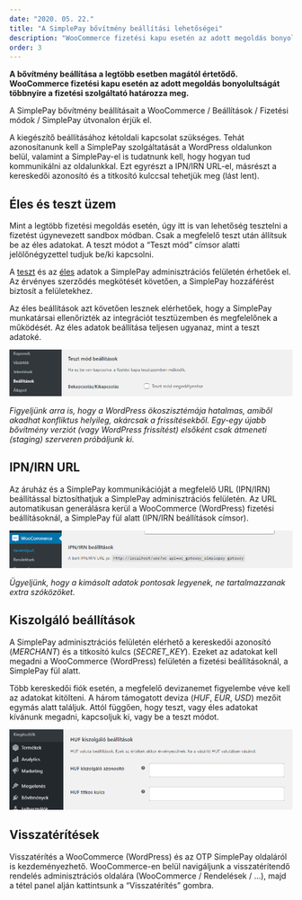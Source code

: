 ```yaml
---
date: "2020. 05. 22."
title: "A SimplePay bővítmény beállítási lehetőségei"
description: "WooCommerce fizetési kapu esetén az adott megoldás bonyolultságát többnyire a fizetési szolgáltató határozza meg."
order: 3
---
```


__A bővítmény beállítása a legtöbb esetben magától értetődő. WooCommerce fizetési kapu esetén az adott megoldás bonyolultságát többnyire a fizetési szolgáltató határozza meg.__

A SimplePay bővítmény beállításait a WooCommerce / Beállítások / Fizetési módok / SimplePay útvonalon érjük el.

A kiegészítő beállításához kétoldali kapcsolat szükséges. Tehát azonosítanunk kell a SimplePay szolgáltatását a WordPress oldalunkon belül, valamint a SimplePay-el is tudatnunk kell, hogy hogyan tud kommunikálni az oldalunkkal. Ezt egyrészt a IPN/IRN URL-el, másrészt a kereskedői azonosító és a titkosító kulccsal tehetjük meg (lást lent).

## Éles és teszt üzem 

Mint a legtöbb fizetési megoldás esetén, úgy itt is van lehetőség tesztelni a fizetést úgynevezett sandbox módban. Csak a megfelelő teszt után állítsuk be az éles adatokat. A teszt módot a “Teszt mód” címsor alatti jelölőnégyzettel tudjuk be/ki kapcsolni.

A [teszt](https://sandbox.simplepay.hu/admin/login) és az [éles](https://admin.simplepay.hu/admin/login) adatok a SimplePay adminisztrációs felületén érhetőek el. Az érvényes szerződés megkötését követően, a SimplePay hozzáférést biztosít a felületekhez.

Az éles beállítások azt követően lesznek elérhetőek, hogy a SimplePay munkatársai ellenőrizték az integrációt tesztüzemben és megfelelőnek a működését. Az éles adatok beállítása teljesen ugyanaz, mint a teszt adatoké.

![Teszt üzem bekapcsolása](./teszt-mod.png)

*Figyeljünk arra is, hogy a WordPress ökoszisztémája hatalmas, amiből akadhat konfliktus helyileg, akárcsak a frissítésekből. Egy-egy újabb bővítmény verziót (vagy WordPress frissítést) elsőként csak átmeneti (staging) szerveren próbáljunk ki.*

## IPN/IRN URL

Az áruház és a SimplePay kommunikációját a megfelelő URL (IPN/IRN) beállítással biztosíthatjuk a SimplePay adminisztrációs felületén. Az URL automatikusan generálásra kerül a WooCommerce (WordPress) fizetési beállításoknál, a SimplePay fül alatt (IPN/IRN beállítások címsor).

![IPN/IRN URL megadása](./ipn-irn-url.png)

*Ügyeljünk, hogy a kimásolt adatok pontosak legyenek, ne tartalmazzanak extra szóközöket.*

## Kiszolgáló beállítások

A SimplePay adminisztrációs felületén elérhető a kereskedői azonosító (*MERCHANT*) és a titkosító kulcs (*SECRET_KEY*). Ezeket az adatokat kell megadni a WooCommerce (WordPress) felületén a fizetési beállításoknál, a SimplePay fül alatt.

Több kereskedői fiók esetén, a megfelelő devizanemet figyelembe véve kell az adatokat kitölteni. A három támogatott deviza (*HUF*, *EUR*, *USD*) mezőit egymás alatt találjuk. Attól függően, hogy teszt, vagy éles adatokat kívánunk megadni, kapcsoljuk ki, vagy be a teszt módot.

![Kiszolgáló beállítások megadása](./kiszolgalo-beallitasok.png)

## Visszatérítések

Visszatérítés a WooCommerce (WordPress) és az OTP SimplePay oldaláról is kezdeményezhető. WooCommerce-en belül navigáljunk a visszatérítendő rendelés adminisztrációs oldalára (WooCommerce / Rendelések / …), majd a tétel panel alján kattintsunk a “Visszatérítés” gombra.